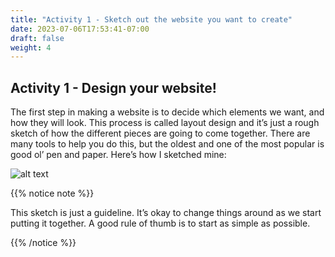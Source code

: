 ```yaml
---
title: "Activity 1 - Sketch out the website you want to create"
date: 2023-07-06T17:53:41-07:00
draft: false
weight: 4
---
```


## Activity 1 - Design your website!
The first step in making a website is to decide which elements we want, and how they will look. This process is called layout design and it’s just a rough sketch of how the different pieces are going to come together. There are many tools to help you do this, but the oldest and one of the most popular is good ol’ pen and paper. Here’s how I sketched mine:

![alt text](../media/dog-layout-sm.png "example website for Benji")

{{% notice note %}}

This sketch is just a guideline. It’s okay to change things around as we start putting it together. A good rule of thumb is to start as simple as possible.

{{% /notice %}}